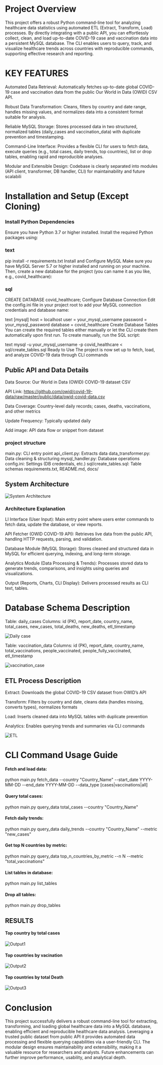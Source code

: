 # Project Overview

This project offers a robust Python command-line tool for analyzing healthcare data statistics using automated ETL (Extract, Transform, Load) processes. By directly integrating with a public API, you can effortlessly collect, clean, and load up-to-date COVID-19 case and vaccination data into a persistent MySQL database. The CLI enables users to query, track, and visualize healthcare trends across countries with reproducible commands, supporting effective research and reporting.


# KEY FEATURES

Automated Data Retrieval: Automatically fetches up-to-date global COVID-19 case and vaccination data from the public Our World in Data (OWID) CSV API.

Robust Data Transformation: Cleans, filters by country and date range, handles missing values, and normalizes data into a consistent format suitable for analysis.

Reliable MySQL Storage: Stores processed data in two structured, normalized tables (daily_cases and vaccination_data) with duplicate prevention and timestamping.

Command-Line Interface: Provides a flexible CLI for users to fetch data, execute queries (e.g., total cases, daily trends, top countries), list or drop tables, enabling rapid and reproducible analyses.

Modular and Extensible Design: Codebase is clearly separated into modules (API client, transformer, DB handler, CLI) for maintainability and future scalabili

# Installation and Setup (Except Cloning)

### Install Python Dependencies
Ensure you have Python 3.7 or higher installed. Install the required Python packages using:

### text
pip install -r requirements.txt
Install and Configure MySQL
Make sure you have MySQL Server 5.7 or higher installed and running on your machine.
Then, create a new database for the project (you can name it as you like, e.g., covid_healthcare):

### sql
CREATE DATABASE covid_healthcare;
Configure Database Connection
Edit the config.ini file in your project root to add your MySQL connection credentials and database name:

text
[mysql]
host = localhost
user = your_mysql_username
password = your_mysql_password
database = covid_healthcare
Create Database Tables
You can create the required tables either manually or let the CLI create them automatically upon first run. To create manually, run the SQL script:

text
mysql -u your_mysql_username -p covid_healthcare < sql/create_tables.sql
Ready to Use
The project is now set up to fetch, load, and analyze COVID-19 data through CLI commands

## Public API and Data Details
Data Source: Our World in Data (OWID) COVID-19 dataset CSV

API Link: https://github.com/owid/covid-19-data/raw/master/public/data/owid-covid-data.csv

Data Coverage: Country-level daily records; cases, deaths, vaccinations, and other metrics

Update Frequency: Typically updated daily

Add image: API data flow or snippet from dataset

### project structure

main.py: CLI entry point
api_client.py: Extracts data
data_transformer.py: Data cleaning & structuring
mysql_handler.py: Database operations
config.ini: Settings (DB credentials, etc.)
sql/create_tables.sql: Table schemas
requirements.txt, README.md, docs/

## System Architecture

![System Architecture](images\Sys_Architecture.png)

### Architecture Explanation

LI Interface (User Input): Main entry point where users enter commands to fetch data, update the database, or view reports.

API Fetcher (OWID COVID-19 API): Retrieves live data from the public  API, handling HTTP requests, parsing, and validation.

Database Module (MySQL Storage): Stores cleaned and structured data in MySQL for efficient querying, indexing, and long-term storage.

Analytics Module (Data Processing & Trends): Processes stored data to generate trends, comparisons, and insights using queries and visualizations.

Output (Reports, Charts, CLI Display): Delivers processed results as CLI text, tables.



# Database Schema Description
Table: daily_cases
Columns: id (PK), report_date, country_name, total_cases, new_cases, total_deaths, new_deaths, etl_timestamp

![Daily case](images/Daily_cases.png)

Table: vaccination_data
Columns: id (PK), report_date, country_name, total_vaccinations, people_vaccinated, people_fully_vaccinated, etl_timestamp

![vaccination_case](images/vaccination.png)

## ETL Process Description
Extract: Downloads the global COVID-19 CSV dataset from OWID’s API

Transform: Filters by country and date, cleans data (handles missing, converts types), normalizes formats

Load: Inserts cleaned data into MySQL tables with duplicate prevention

Analytics: Enables querying trends and summaries via CLI commands

![ETL](images/how-etl-pipeline-works.png)

# CLI Command Usage Guide
#### Fetch and load data:

python main.py fetch_data --country "Country_Name" --start_date YYYY-MM-DD --end_date YYYY-MM-DD --data_type [cases|vaccinations|all]


#### Query total cases:

python main.py query_data total_cases --country "Country_Name"


#### Fetch daily trends:

python main.py query_data daily_trends --country "Country_Name" --metric "new_cases"


#### Get top N countries by metric:

python main.py query_data top_n_countries_by_metric --n N --metric "total_vaccinations"


#### List tables in database:

python main.py list_tables


#### Drop all tables:

python main.py drop_tables

## RESULTS

#### Top country by total cases 

![Output1](images\output1.png)

#### Top countries by vacination

![Output2](images\output2.png)

#### Top countries by total Death

![Output3](images\output3.png)

# Conclusion

This project successfully delivers a robust command-line tool for extracting, transforming, and loading global healthcare data into a MySQL database, enabling efficient and reproducible healthcare data analysis. Leveraging a trusted public dataset from public API it provides automated data processing and flexible querying capabilities via a user-friendly CLI. The modular design ensures maintainability and extensibility, making it a valuable resource for researchers and analysts. Future enhancements can further improve performance, usability, and analytical depth.




